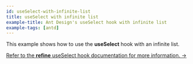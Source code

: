 ```yaml
---
id: useSelect-with-infinite-list
title: useSelect with infinite list
example-title: Ant Design's useSelect hook with infinite list
example-tags: [antd]
---
```


This example shows how to use the **useSelect** hook with an infinite list.

[Refer to the **refine** useSelect hook documentation for more information. →](/docs/ui-integrations/ant-design/hooks/use-select/index)

<CodeSandboxExample path="field-antd-use-select-infinite" />
